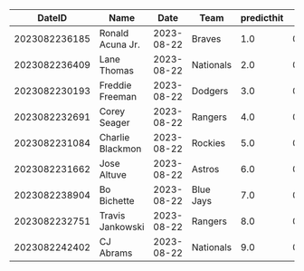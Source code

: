 DateID         |  Name              |  Date        |  Team       |  predicthit  |  predicthitproba     |  hitbool  |  Last7DaysAVG  |  Last15DaysAVG  |  Last30DaysAVG
---------------|--------------------|--------------|-------------|--------------|----------------------|-----------|----------------|-----------------|---------------
2023082236185  |  Ronald Acuna Jr.  |  2023-08-22  |  Braves     |  1.0         |  0.6514558205883335  |  False    |  0.24          |  0.258          |  0.34
2023082236409  |  Lane Thomas       |  2023-08-22  |  Nationals  |  2.0         |  0.6382446957471831  |  False    |  0.391         |  0.28           |  0.282
2023082230193  |  Freddie Freeman   |  2023-08-22  |  Dodgers    |  3.0         |  0.6349194412385037  |  False    |  0.19          |  0.277          |  0.35
2023082232691  |  Corey Seager      |  2023-08-22  |  Rangers    |  4.0         |  0.6259386505814039  |  False    |  0.273         |  0.306          |  0.308
2023082231084  |  Charlie Blackmon  |  2023-08-22  |  Rockies    |  5.0         |  0.6203605148946746  |  False    |  0.412         |  0.45           |  0.45
2023082231662  |  Jose Altuve       |  2023-08-22  |  Astros     |  6.0         |  0.6174846556420454  |  False    |  0.32          |  0.444          |  0.398
2023082238904  |  Bo Bichette       |  2023-08-22  |  Blue Jays  |  7.0         |  0.6150352274908213  |  False    |  0.3           |  0.3            |  0.415
2023082232751  |  Travis Jankowski  |  2023-08-22  |  Rangers    |  8.0         |  0.6137387088155642  |  False    |  0.167         |  0.174          |  0.158
2023082242402  |  CJ Abrams         |  2023-08-22  |  Nationals  |  9.0         |  0.6135636167686116  |  False    |  0.15          |  0.17           |  0.221
